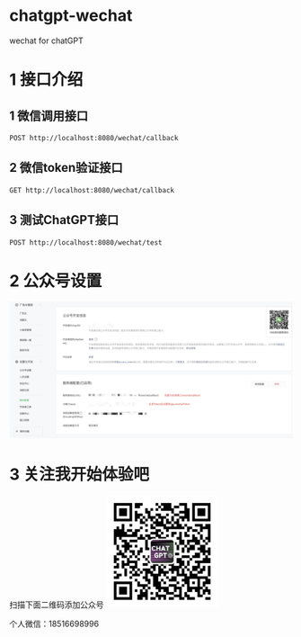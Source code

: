 # chatgpt-wechat
wechat for chatGPT

 # 1 接口介绍
 ## 1 微信调用接口
    POST http://localhost:8080/wechat/callback
 ## 2 微信token验证接口
    GET http://localhost:8080/wechat/callback
 ## 3 测试ChatGPT接口
    POST http://localhost:8080/wechat/test

 # 2 公众号设置
![Image text](https://github.com/douzaizai/chatgpt-wechat/raw/main/src/main/resources/static/guide.jpg)

 # 3 关注我开始体验吧
扫描下面二维码添加公众号
<img src="https://github.com/douzaizai/chatgpt-wechat/raw/main/src/main/resources/static/qrcode.jpg" width="200" height="200"/>

个人微信：18516698996
